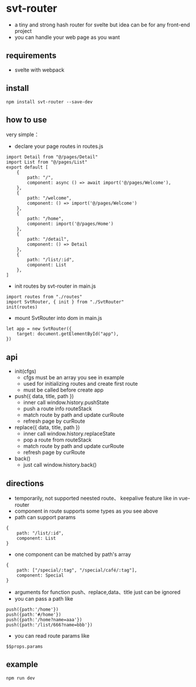 # svt-router
- a tiny and strong hash router for svelte but idea can be for any front-end project
- you can handle your web page as you want

## requirements
- svelte with webpack
## install
```
npm install svt-router --save-dev
```
## how to use
very simple：
- declare your page routes in routes.js
```
import Detail from "@/pages/Detail"
import List from "@/pages/List"
export default [
    {
        path: "/",
        component: async () => await import('@/pages/Welcome'),
    },
    {
        path: "/welcome",
        component: () => import('@/pages/Welcome')
    },
    {
        path: "/home",
        component: import('@/pages/Home')
    },
    {
        path: "/detail",
        component: () => Detail
    },
    {
        path: "/list/:id",
        component: List
    },
]
```
- init routes by svt-router in main.js
```
import routes from "./routes"
import SvtRouter, { init } from "./SvtRouter"
init(routes)
```
- mount SvtRouter into dom in main.js
```
let app = new SvtRouter({
    target: document.getElementById("app"),
})
```
## api
- init(cfgs)
    - cfgs must be an array you see in example
    - used for initializing routes and create first route
    - must be called before create app 
- push({ data, title, path })
    - inner call window.history.pushState
    - push a route info routeStack
    - match route by path and update curRoute
    - refresh page by curRoute
- replace({ data, title, path })
    - inner call window.history.replaceState
    - pop a route from routeStack
    - match route by path and update curRoute
    - refresh page by curRoute
- back()
    - just call window.history.back()

## directions
- temporarily, not supported neested route、 keepalive feature like in vue-router
- component in route supports some types as you see above
- path can support params
```
{
    path: "/list/:id",
    component: List
}
```
- one component can be matched by path's array
```
{
    path: ["/special/:tag", "/special/café/:tag"],
    component: Special
}
```
- arguments for function push、replace,data、title just can be ignored
- you can pass a path like
```
push({path:'/home'})
push({path:'#/home'})
push({path:'/home?name=aaa'})
push({path:'/list/666?name=bbb'})
```
- you can read route params like
```
$$props.params
```
## example
```
npm run dev
```
